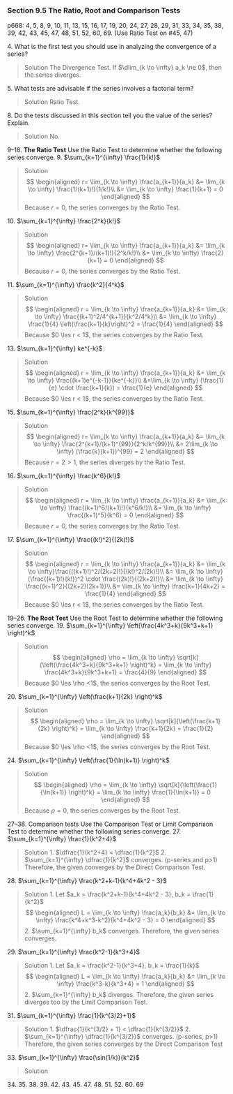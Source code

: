 ### Section 9.5 The Ratio, Root and Comparison Tests
p668: 4, 5, 8, 9, 10, 11, 13, 15, 16, 17, 19, 20, 24, 27, 28, 29, 31, 33, 34, 35, 38, 39, 42, 43, 45, 47, 48, 51, 52, 60, 69. (Use Ratio Test on #45, 47)

4\. What is the first test you should use in analyzing the convergence of a series?
>Solution
The Divergence Test. If $\dlim_{k \to \infty} a_k \ne 0$, then the series diverges.

5\. What tests are advisable if the series involves a factorial term?
>Solution
Ratio Test.

8\. Do the tests discussed in this section tell you the value of the series? Explain.
>Solution
No.

9–18\. **The Ratio Test** Use the Ratio Test to determine whether the following series converge.
9\. $\sum_{k=1}^{\infty} \frac{1}{k!}$
>Solution
$$
\begin{aligned}
r= \lim_{k \to \infty} \frac{a_{k+1}}{a_k} &= \lim_{k \to \infty} \frac{1/(k+1)!}{1/k!}\\
&= \lim_{k \to \infty} \frac{1}{k+1} = 0
\end{aligned}
$$
Because $r=0$, the series converges by the Ratio Test.

10\. $\sum_{k=1}^{\infty} \frac{2^k}{k!}$
>Solution
$$
\begin{aligned}
r= \lim_{k \to \infty} \frac{a_{k+1}}{a_k} &= \lim_{k \to \infty} \frac{2^{k+1}/(k+1)!}{2^k/k!}\\
&= \lim_{k \to \infty} \frac{2}{k+1} = 0
\end{aligned}
$$
Because $r=0$, the series converges by the Ratio Test.

11\. $\sum_{k=1}^{\infty} \frac{k^2}{4^k}$
>Solution
$$
\begin{aligned}
r = \lim_{k \to \infty} \frac{a_{k+1}}{a_k} &= \lim_{k \to \infty} \frac{(k+1)^2/4^{k+1}}{k^2/4^k}\\
&= \lim_{k \to \infty} \frac{1}{4} \left(\frac{k+1}{k}\right)^2 = \frac{1}{4}
\end{aligned}
$$
Because $0 \les r < 1$, the series converges by the Ratio Test.

13\. $\sum_{k=1}^{\infty} ke^{-k}$
>Solution
$$
\begin{aligned}
r = \lim_{k \to \infty} \frac{a_{k+1}}{a_k} &= \lim_{k \to \infty} \frac{(k+1)e^{-k-1}}{ke^{-k}}\\
&=\lim_{k \to \infty} (\frac{1}{e} \cdot \frac{k+1}{k}) = \frac{1}{e}
\end{aligned}
$$
Because $0 \les r < 1$, the series converges by the Ratio Test.

15\. $\sum_{k=1}^{\infty} \frac{2^k}{k^{99}}$
>Solution
$$
\begin{aligned}
r= \lim_{k \to \infty} \frac{a_{k+1}}{a_k} &= \lim_{k \to \infty} \frac{2^{k+1}/(k+1)^{99}}{2^k/k^{99}}\\
&= 2\lim_{k \to \infty} (\frac{k}{k+1})^{99} = 2
\end{aligned}
$$
Because $r=2 > 1$, the series diverges by the Ratio Test.

16\. $\sum_{k=1}^{\infty} \frac{k^6}{k!}$
>Solution
$$
\begin{aligned}
r = \lim_{k \to \infty} \frac{a_{k+1}}{a_k} &= \lim_{k \to \infty} \frac{(k+1)^6/(k+1)!}{k^6/k!}\\
&= \lim_{k \to \infty} \frac{(k+1)^5}{k^6} = 0
\end{aligned}
$$
Because $r=0$, the series converges by the Ratio Test.

17\. $\sum_{k=1}^{\infty} \frac{(k!)^2}{(2k)!}$
>Solution
$$
\begin{aligned}
r = \lim_{k \to \infty} \frac{a_{k+1}}{a_k} &= \lim_{k \to \infty}\frac{((k+1)!)^2/(2k+2)!}{(k!)^2/(2k)!}\\
&= \lim_{k \to \infty} (\frac{(k+1)!}{k!})^2 \cdot \frac{(2k)!}{(2k+2)!}\\
&= \lim_{k \to \infty} \frac{(k+1)^2}{(2k+2)(2k+1)}\\
&= \lim_{k \to \infty} \frac{k+1}{4k+2} = \frac{1}{4}
\end{aligned}
$$
Because $0 \les r < 1$, the series converges by the Ratio Test.

19–26\. **The Root Test** Use the Root Test to determine whether the following series converge.
19\. $\sum_{k=1}^{\infty} \left(\frac{4k^3+k}{9k^3+k+1} \right)^k$
>Solution
$$
\begin{aligned}
\rho = \lim_{k \to \infty} \sqrt[k]{\left(\frac{4k^3+k}{9k^3+k+1} \right)^k} = \lim_{k \to \infty} \frac{4k^3+k}{9k^3+k+1} = \frac{4}{9}
\end{aligned}
$$
Because $0 \les \rho <1$, the series converges by the Root Test.

20\. $\sum_{k=1}^{\infty} \left(\frac{k+1}{2k} \right)^k$
>Solution
$$
\begin{aligned}
\rho = \lim_{k \to \infty} \sqrt[k]{\left(\frac{k+1}{2k} \right)^k} = \lim_{k \to \infty} \frac{k+1}{2k} = \frac{1}{2}
\end{aligned}
$$
Because $0 \les \rho <1$, the series converges by the Root Test.

24\. $\sum_{k=1}^{\infty} \left(\frac{1}{\ln(k+1)} \right)^k$
>Solution
$$
\begin{aligned}
\rho = \lim_{k \to \infty} \sqrt[k]{\left(\frac{1}{\ln(k+1)} \right)^k} = \lim_{k \to \infty} \frac{1}{\ln(k+1)} = 0
\end{aligned}
$$
Because $\rho = 0$, the series converges by the Root Test.

27–38\. Comparison tests Use the Comparison Test or Limit Comparison Test to determine whether the following series converge.
27\. $\sum_{k=1}^{\infty} \frac{1}{k^2+4}$
>Solution
1\. $\dfrac{1}{k^2+4} < \dfrac{1}{k^2}$
2\. $\sum_{k=1}^{\infty} \dfrac{1}{k^2}$ converges. (p-series and p>1)
Therefore, the given converges by the Direct Comparison Test.

28\. $\sum_{k=1}^{\infty} \frac{k^2+k-1}{k^4+4k^2 - 3}$
>Solution
1\. Let $a_k = \frac{k^2+k-1}{k^4+4k^2 - 3}, b_k = \frac{1}{k^2}$
$$
\begin{aligned}
L = \lim_{k \to \infty} \frac{a_k}{b_k} &= \lim_{k \to \infty} \frac{k^4+k^3-k^2}{k^4+4k^2 - 3} = 0
\end{aligned}
$$
2\. $\sum_{k=1}^{\infty} b_k$ converges.
Therefore, the given series converges.

29\. $\sum_{k=1}^{\infty} \frac{k^2-1}{k^3+4}$
>Solution
1\. Let $a_k = \frac{k^2-1}{k^3+4}, b_k = \frac{1}{k}$
$$
\begin{aligned}
L = \lim_{k \to \infty} \frac{a_k}{b_k} &= \lim_{k \to \infty} \frac{k^3-k}{k^3+4} = 1
\end{aligned}
$$
2\. $\sum_{k=1}^{\infty} b_k$ diverges.
Therefore, the given series diverges too by the Limit Comparison Test.

31\. $\sum_{k=1}^{\infty} \frac{1}{k^{3/2}+1}$
>Solution
1\. $\dfrac{1}{k^{3/2} + 1} < \dfrac{1}{k^{3/2}}$
2\. $\sum_{k=1}^{\infty} \dfrac{1}{k^{3/2}}$ converges. (p-series, p>1)
Therefore, the given series converges by the Direct Comparison Test

33\. $\sum_{k=1}^{\infty} \frac{\sin(1/k)}{k^2}$
>Solution


34\.
35\.
38\.
39\.
42\.
43\.
45\.
47\.
48\.
51\.
52\.
60\.
69
